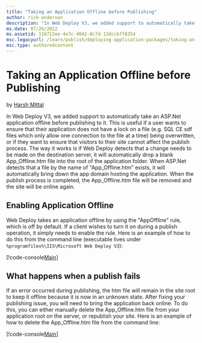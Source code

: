 ```yaml
---
title: "Taking an Application Offline before Publishing"
author: rick-anderson
description: "In Web Deploy V3, we added support to automatically take an ASP.Net application offline before publishing to it. This is useful if a user wants to ensure tha..."
ms.date: 07/26/2012
ms.assetid: 116712ee-4e7c-4042-8c7d-12dccbff8254
msc.legacyurl: /learn/publish/deploying-application-packages/taking-an-application-offline-before-publishing
msc.type: authoredcontent
---
```

Taking an Application Offline before Publishing
====================
by [Harsh Mittal](https://twitter.com/harshmittal)

In Web Deploy V3, we added support to automatically take an ASP.Net application offline before publishing to it. This is useful if a user wants to ensure that their application does not have a lock on a file (e.g. SQL CE sdf files which only allow one connection to the file at a time) being overwritten, or if they want to ensure that visitors to their site cannot affect the publish process. The way it works is if Web Deploy detects that a change needs to be made on the destination server, it will automatically drop a blank App\_Offline.htm file into the root of the application folder. When ASP.Net detects that a file by the name of "App\_Offline.htm" exists, it will automatically bring down the app domain hosting the application. When the publish process is completed, the App\_Offline.htm file will be removed and the site will be online again.

## Enabling Application Offline

Web Deploy takes an application offline by using the "AppOffline" rule, which is off by default. If a client wishes to turn it on during a publish operation, it simply needs to enable the rule. Here is an example of how to do this from the command line (executable lives under `%programfiles%\IIS\Microsoft Web Deploy V3`):

[!code-console[Main](taking-an-application-offline-before-publishing/samples/sample1.cmd)]

### 

## What happens when a publish fails

If an error occurred during publishing, the htm file will remain in the site root to keep it offline because it is now in an unknown state. After fixing your publishing issue, you will need to bring the application back online. To do this, you can either manually delete the App\_Offline.htm file from your application root on the server, or republish your site. Here is an example of how to delete the App\_Offline.htm file from the command line:

[!code-console[Main](taking-an-application-offline-before-publishing/samples/sample2.cmd)]
